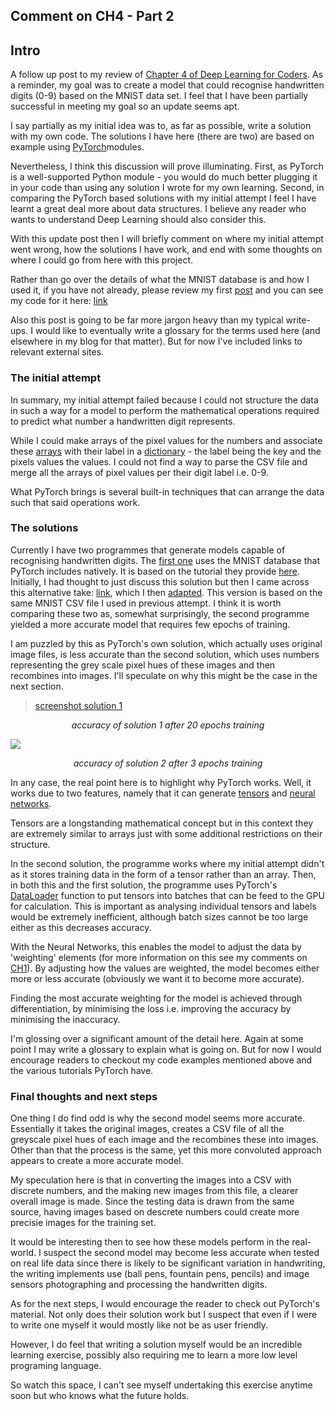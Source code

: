 Comment on CH4 - Part 2
---

## Intro

A follow up post to my review of [Chapter 4 of Deep Learning for Coders](https://sortsammcdonald.github.io/2021/04/06/Comment_CH4.1.html). As a reminder, my goal was to create a model that could recognise handwritten digits (0-9) based on the MNIST data set. I feel that I have been partially successful in meeting my goal so an update seems apt.

I say partially as my initial idea was to, as far as possible, write a solution with my own code. The solutions I have here (there are two) are based on example using [PyTorch](https://pytorch.org/)modules. 

Nevertheless, I think this discussion will prove illuminating. First, as PyTorch is a well-supported Python module - you would do much better plugging it in your code than using any solution I wrote for my own learning. Second, in comparing the PyTorch based solutions with my initial attempt I feel I have learnt a great deal more about data structures. I believe any reader who wants to understand Deep Learning should also consider this.

With this update post then I will briefly comment on where my initial attempt went wrong, how the solutions I have work, and end with some thoughts on where I could go from here with this project.

Rather than go over the details of what the MNIST database is and how I used it, if you have not already, please review my first [post](https://sortsammcdonald.github.io/2021/04/06/Comment_CH4.1.html) and you can see my code for it here: [link](https://github.com/sortsammcdonald/dl_ch4_writeup/blob/d68217e3737c5443df5f1af0782f667cae28359d/dl-ch4_inital_code.ipynb)

Also this post is going to be far more jargon heavy than my typical write-ups. I would like to eventually write a glossary for the terms used here (and elsewhere in my blog for that matter). But for now I've included links to relevant external sites.

### The initial attempt

In summary, my initial attempt failed because I could not structure the data in such a way for a model to perform the mathematical operations required to predict what number a handwritten digit represents. 

While I could make arrays of the pixel values for the numbers and associate these [arrays](https://numpy.org/doc/stable/reference/generated/numpy.array.html) with their label in a [dictionary](https://greenteapress.com/thinkpython2/html/thinkpython2012.html) - the label being the key and the pixels values the values. I could not find a way to parse the CSV file and merge all the arrays of pixel values per their digit label i.e. 0-9.

What PyTorch brings is several built-in techniques that can arrange the data such that said operations work.

### The solutions

Currently I have two programmes that generate models capable of recognising handwritten digits. The [first one](https://github.com/sortsammcdonald/dl_ch4_writeup/blob/ce387e1544343d6a1ef9de685f8e830018c2c91e/dl_ch4.1-PyTorch_sol1.ipynb) uses the MNIST database that PyTorch includes natively. It is based on the tutorial they provide [here](https://pytorch.org/tutorials/beginner/basics/intro.html). Initially, I had thought to just discuss this solution but then I came across this alternative take: [link](https://www.kaggle.com/oddrationale/mnist-in-csv/code), which I then [adapted](https://github.com/sortsammcdonald/dl_ch4_writeup/blob/3e0bfec2292e160648f607f2c58746f0838037b9/dl_ch4.1-PyTorch_sol2.ipynb). This version is based on the same MNIST CSV file I used in previous attempt. I think it is worth comparing these two as, somewhat surprisingly, the second programme yielded a more accurate model that requires few epochs of training. 

I am puzzled by this as PyTorch's own solution, which actually uses original image files, is less accurate than the second solution, which uses numbers representing the grey scale pixel hues of these images and then recombines into images. I'll speculate on why this might be the case in the next section.

<blockquote class="imgur-embed-pub" lang="en" data-id="a/T3isNMb"  ><a href="//imgur.com/a/T3isNMb">screenshot solution 1</a></blockquote><script async src="//s.imgur.com/min/embed.js" charset="utf-8"></script>

<center><em>accuracy of solution 1 after 20 epochs training</em></center>

<a href="https://imgur.com/FJ3uRy5"><img src="https://i.imgur.com/FJ3uRy5.png" /></a>
<center><em>accuracy of solution 2 after 3 epochs training</em></center>

In any case, the real point here is to highlight why PyTorch works. Well, it works due to two features, namely that it can generate [tensors](https://pytorch.org/tutorials/beginner/basics/tensor_tutorial.html) and [neural networks](https://pytorch.org/tutorials/beginner/blitz/neural_networks_tutorial.html).

Tensors are a longstanding mathematical concept but in this context they are extremely similar to arrays just with some additional restrictions on their structure. 

In the second solution, the programme works where my initial attempt didn't as it stores training data in the form of a tensor rather than an array. Then, in both this and the first solution, the programme uses PyTorch's [DataLoader](https://pytorch.org/tutorials/beginner/basics/data_tutorial.html) function to put tensors into batches that can be feed to the GPU for calculation. This is important as analysing individual tensors and labels would be extremely inefficient, although batch sizes cannot be too large either as this decreases accuracy.


With the Neural Networks, this enables the model to adjust the data by 'weighting' elements (for more information on this see my comments on [CH1](https://sortsammcdonald.github.io/2020/11/05/Comment_CH-1.html)). By adjusting how the values are weighted, the model becomes either more or less accurate (obviously we want it to become more accurate).

Finding the most accurate weighting for the model is achieved through differentiation, by minimising the loss i.e. improving the accuracy by minimising the inaccuracy. 

I'm glossing over a significant amount of the detail here. Again at some point I may write a glossary to explain what is going on. But for now I would encourage readers to checkout my code examples mentioned above and the various tutorials PyTorch have.

### Final thoughts and next steps

One thing I do find odd is why the second model seems more accurate. Essentially it takes the original images, creates a CSV file of all the greyscale pixel hues of each image and the recombines these into images. Other than that the process is the same, yet this more convoluted approach appears to create a more accurate model.

My speculation here is that in converting the images into a CSV with discrete numbers, and the making new images from this file, a clearer overall image is made. Since the testing data is drawn from the same source, having images based on descrete numbers could create more precisie images for the training set.

It would be interesting then to see how these models perform in the real-world. I suspect the second model may become less accurate when tested on real life data since there is likely to be significant variation in handwriting, the writing implements use (ball pens, fountain pens, pencils) and image sensors photographing and processing the handwritten digits.

As for the next steps, I would encourage the reader to check out PyTorch's material. Not only does their solution work but I suspect that even if I were to write one myself it would mostly like not be as user friendly.

However, I do feel that writing a solution myself would be an incredible learning exercise, possibly also requiring me to learn a more low level programing language.

So watch this space, I can't see myself undertaking this exercise anytime soon but who knows what the future holds.
